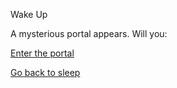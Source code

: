 Wake Up

A mysterious portal appears. Will you:

[Enter the portal](enter/ice-age.md)

[Go back to sleep](sleep/new-portal.md)
